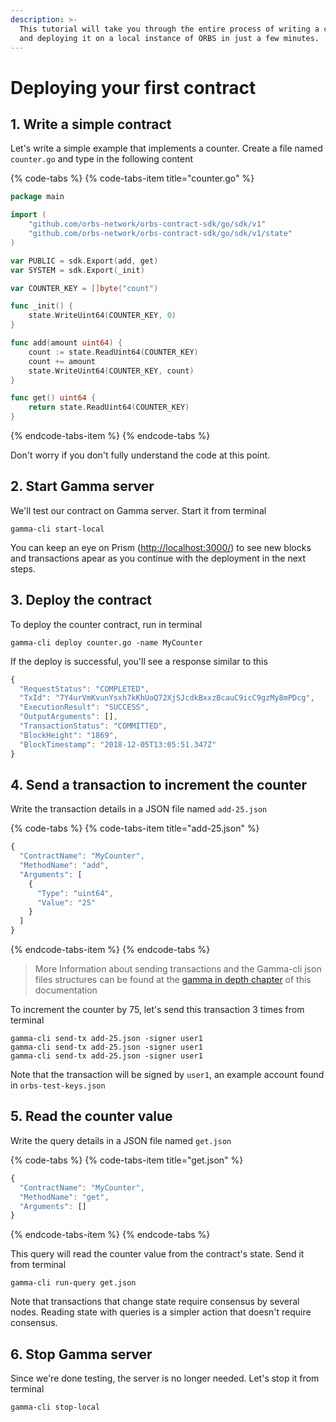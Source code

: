 ```yaml
---
description: >-
  This tutorial will take you through the entire process of writing a contract
  and deploying it on a local instance of ORBS in just a few minutes.
---
```


# Deploying your first contract

## 1. Write a simple contract

Let's write a simple example that implements a counter. Create a file named `counter.go` and type in the following content

{% code-tabs %}
{% code-tabs-item title="counter.go" %}
```go
package main

import (
    "github.com/orbs-network/orbs-contract-sdk/go/sdk/v1"
    "github.com/orbs-network/orbs-contract-sdk/go/sdk/v1/state"
)

var PUBLIC = sdk.Export(add, get)
var SYSTEM = sdk.Export(_init)

var COUNTER_KEY = []byte("count")

func _init() {
    state.WriteUint64(COUNTER_KEY, 0)
}

func add(amount uint64) {
    count := state.ReadUint64(COUNTER_KEY)
    count += amount
    state.WriteUint64(COUNTER_KEY, count)
}

func get() uint64 {
    return state.ReadUint64(COUNTER_KEY)
}
```
{% endcode-tabs-item %}
{% endcode-tabs %}

Don't worry if you don't fully understand the code at this point.

## 2. Start Gamma server

We'll test our contract on Gamma server. Start it from terminal

```text
gamma-cli start-local
```

You can keep an eye on Prism \([http://localhost:3000/](http://localhost:3000/)\) to see new blocks and transactions apear as you continue with the deployment in the next steps.

## 3. Deploy the contract

To deploy the counter contract, run in terminal

```text
gamma-cli deploy counter.go -name MyCounter
```

If the deploy is successful, you'll see a response similar to this

```javascript
{
  "RequestStatus": "COMPLETED",
  "TxId": "7Y4urVmKvunYsxh7kKhUoQ72XjSJcdkBxxzBcauC9icC9gzMy8mPDcg",
  "ExecutionResult": "SUCCESS",
  "OutputArguments": [],
  "TransactionStatus": "COMMITTED",
  "BlockHeight": "1869",
  "BlockTimestamp": "2018-12-05T13:05:51.347Z"
}
```

## 4. Send a transaction to increment the counter

Write the transaction details in a JSON file named `add-25.json`

{% code-tabs %}
{% code-tabs-item title="add-25.json" %}
```javascript
{
  "ContractName": "MyCounter",
  "MethodName": "add", 
  "Arguments": [
    {
      "Type": "uint64",
      "Value": "25"
    }
  ]
}
```
{% endcode-tabs-item %}
{% endcode-tabs %}

> More Information about sending transactions and the Gamma-cli json files structures can be found at the [gamma in depth chapter](../gamma-in-depth/sending-transactions-and-queries.md) of this documentation

To increment the counter by 75, let's send this transaction 3 times from terminal

```text
gamma-cli send-tx add-25.json -signer user1
gamma-cli send-tx add-25.json -signer user1
gamma-cli send-tx add-25.json -signer user1
```

Note that the transaction will be signed by `user1`, an example account found in `orbs-test-keys.json`

## 5. Read the counter value

Write the query details in a JSON file named `get.json`

{% code-tabs %}
{% code-tabs-item title="get.json" %}
```javascript
{
  "ContractName": "MyCounter",
  "MethodName": "get",
  "Arguments": []
}
```
{% endcode-tabs-item %}
{% endcode-tabs %}

This query will read the counter value from the contract's state. Send it from terminal

```text
gamma-cli run-query get.json
```

Note that transactions that change state require consensus by several nodes. Reading state with queries is a simpler action that doesn't require consensus.

## 6. Stop Gamma server

Since we're done testing, the server is no longer needed. Let's stop it from terminal

```text
gamma-cli stop-local
```

